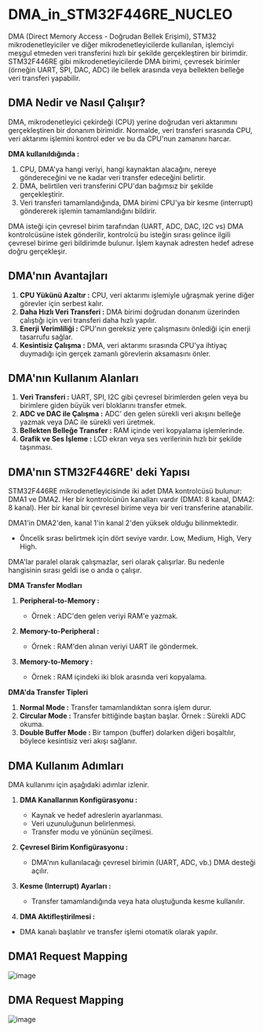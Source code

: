 # DMA_in_STM32F446RE_NUCLEO

DMA (Direct Memory Access - Doğrudan Bellek Erişimi), STM32 mikrodenetleyiciler ve diğer mikrodenetleyicilerde kullanılan, işlemciyi meşgul etmeden veri transferini hızlı bir şekilde gerçekleştiren bir birimdir.
STM32F446RE gibi mikrodenetleyicilerde DMA birimi, çevresek birimler (örneğin UART, SPI, DAC, ADC) ile bellek arasında veya bellekten belleğe veri transferi yapabilir.


## DMA Nedir ve Nasıl Çalışır?

DMA, mikrodenetleyici çekirdeği (CPU) yerine doğrudan veri aktarımını gerçekleştiren bir donanım birimidir. Normalde, veri transferi sırasında CPU, veri aktarımı işlemini kontrol eder ve bu da CPU'nun zamanını harcar. 

**DMA kullanıldığında :**
1. CPU, DMA'ya hangi veriyi, hangi kaynaktan alacağını, nereye göndereceğini ve ne kadar veri transfer edeceğini belirtir.
2. DMA, belirtilen veri transferini CPU'dan bağımsız bir şekilde gerçekleştirir.
3. Veri transferi tamamlandığında, DMA birimi CPU'ya bir kesme (interrupt) göndererek işlemin tamamlandığını bildirir.

DMA isteği için çevresel birim tarafından (UART, ADC, DAC, I2C vs) DMA kontrolcüsüne istek gönderilir, kontrolcü bu isteğin sırası gelince ilgili çevresel birime geri bildirimde bulunur. İşlem kaynak adresten hedef adrese doğru gerçekleşir.


## DMA'nın Avantajları

1. **CPU Yükünü Azaltır :** CPU, veri aktarımı işlemiyle uğraşmak yerine diğer görevler için serbest kalır.
2. **Daha Hızlı Veri Transferi :** DMA birimi doğrudan donanım üzerinden çalıştığı için veri transferi daha hızlı yapılır.
3. **Enerji Verimliliği :** CPU'nın gereksiz yere çalışmasını önlediği için enerji tasarrufu sağlar.
4. **Kesintisiz Çalışma :** DMA, veri aktarımı sırasında CPU'ya ihtiyaç duymadığı için gerçek zamanlı görevlerin aksamasını önler. 


## DMA'nın Kullanım Alanları

1. **Veri Transferi :** UART, SPI, I2C gibi çevresel birimlerden gelen veya bu birimlere giden büyük veri bloklarını transfer etmek.
2. **ADC ve DAC ile Çalışma :** ADC' den gelen sürekli veri akışını belleğe yazmak veya DAC ile sürekli veri üretmek.
3. **Bellekten Belleğe Transfer :** RAM içinde veri kopyalama işlemlerinde.
4. **Grafik ve Ses İşleme :** LCD ekran veya ses verilerinin hızlı bir şekilde taşınması.


## DMA'nın STM32F446RE' deki Yapısı

STM32F446RE mikrodenetleyicisinde iki adet DMA kontrolcüsü bulunur: DMA1 ve DMA2. Her bir kontrolcünün kanalları vardır (DMA1: 8 kanal, DMA2: 8 kanal). Her bir kanal bir çevresel birime veya bir veri transferine atanabilir.

DMA1'in DMA2'den, kanal 1'in kanal 2'den yüksek olduğu bilinmektedir.
* Öncelik sırası belirtmek için dört seviye vardır. Low, Medium, High, Very High.

DMA'lar paralel olarak çalışmazlar, seri olarak çalışırlar. Bu nedenle hangisinin sırası geldi ise o anda o çalışır.


**DMA Transfer Modları**

1. **Peripheral-to-Memory :**
   * Örnek : ADC'den gelen veriyi RAM'e yazmak.

2. **Memory-to-Peripheral :**
   * Örnek : RAM'den alınan veriyi UART ile göndermek.

3. **Memory-to-Memory :**
   * Örnek : RAM içindeki iki blok arasında veri kopyalama.

**DMA'da Transfer Tipleri**

1. **Normal Mode :** Transfer tamamlandıktan sonra işlem durur.
2. **Circular Mode :** Transfer bittiğinde baştan başlar. Örnek : Sürekli ADC okuma.
3. **Double Buffer Mode :** Bir tampon (buffer) dolarken diğeri boşaltılır, böylece kesintisiz veri akışı sağlanır.


## DMA Kullanım Adımları

DMA kullanımı için aşağıdaki adımlar izlenir.

1. **DMA Kanallarının Konfigürasyonu :**
   * Kaynak ve hedef adreslerin ayarlanması.
   * Veri uzunuluğunun belirlenmesi.
   * Transfer modu ve yönünün seçilmesi.

2. **Çevresel Birim Konfigürasyonu :**
   * DMA'nın kullanılacağı çevresel birimin (UART, ADC, vb.) DMA desteği açılır.

3. **Kesme (Interrupt) Ayarları :**
   * Transfer tamamlandığında veya hata oluştuğunda kesme kullanılır.

4. **DMA Aktifleştirilmesi :**
  * DMA kanalı başlatılır ve transfer işlemi otomatik olarak yapılır.



## DMA1 Request Mapping

![image](https://github.com/user-attachments/assets/7151ced7-2e50-4ed3-b1df-06b63b02620d)


## DMA Request Mapping

![image](https://github.com/user-attachments/assets/46872080-692d-4721-9379-e439d26668ad)




























